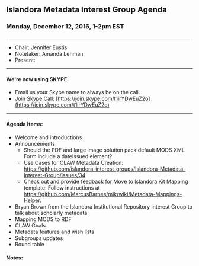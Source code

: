 ## Islandora Metadata Interest Group Agenda
### Monday, December 12, 2016, 1-2pm EST
### 
---
* Chair: Jennifer Eustis
* Notetaker: Amanda Lehman
* Present: 

---

#### We're now using SKYPE.  
* Email us your Skype name to always be on the call.
* [Join Skype Call](https://join.skype.com/t1irYDwEuZ2o): [https://join.skype.com/t1irYDwEuZ2o](https://join.skype.com/t1irYDwEuZ2o)

---

#### Agenda Items:
* Welcome and introductions
* Announcements  
  * Should the PDF and large image solution pack default MODS XML Form include a dateIssued element?
  * Use Cases for CLAW Metadata Creation: https://github.com/islandora-interest-groups/Islandora-Metadata-Interest-Group/issues/34
  * Check out and provide feedback for Move to Islandora Kit Mapping template: Follow instructions at https://github.com/MarcusBarnes/mik/wiki/Metadata-Mappings-Helper.
* Bryan Brown from the Islandora Institutional Repository Interest Group to talk about scholarly metadata
* Mapping MODS to RDF
* CLAW Goals
* Metadata features and wish lists
* Subgroups updates
* Round table

#### Notes:

